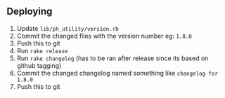 ## Deploying

1. Update `lib/ph_utility/version.rb`
2. Commit the changed files with the version number eg: `1.8.0`
3. Push this to git
4. Run `rake release`
5. Run `rake changelog` (has to be ran after release since its based on github tagging)
6. Commit the changed changelog named something like `changelog for 1.8.0`
7. Push this to git

